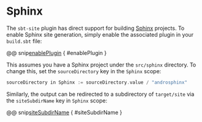 # Sphinx

The `sbt-site` plugin has direct support for building [Sphinx] projects. To enable Sphinx site generation, simply enable the associated plugin in your `build.sbt` file:

@@ snip[enablePlugin](../../../sbt-test/sphinx/can-use-sphinx/build.sbt) { #enablePlugin }

This assumes you have a Sphinx project under the `src/sphinx` directory. To change this, set the `sourceDirectory` key in the `Sphinx` scope:

```sbt
sourceDirectory in Sphinx := sourceDirectory.value / "androsphinx"
```

Similarly, the output can be redirected to a subdirectory of `target/site` via the `siteSubdirName` key in `Sphinx` scope:

@@ snip[siteSubdirName](../../../sbt-test/sphinx/can-use-sphinx/build.sbt) { #siteSubdirName }

[Sphinx]: http://sphinx-doc.org
